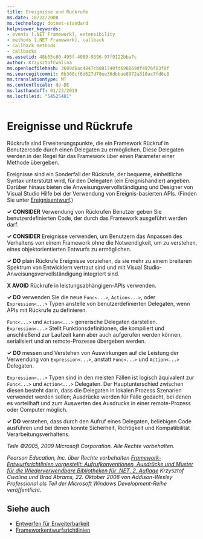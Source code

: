 ```yaml
---
title: Ereignisse und Rückrufe
ms.date: 10/22/2008
ms.technology: dotnet-standard
helpviewer_keywords:
- events [.NET Framework], extensibility
- methods [.NET Framework], callback
- callback methods
- callbacks
ms.assetid: 48b55c60-495f-4089-9396-97f9122bba7c
author: KrzysztofCwalina
ms.openlocfilehash: 3609d6ac4847cb081740fd698869df4976f83f8f
ms.sourcegitcommit: 6b308cf6d627d78ee36dbbae8972a310ac7fd6c8
ms.translationtype: MT
ms.contentlocale: de-DE
ms.lasthandoff: 01/23/2019
ms.locfileid: "54525481"
---
```

# <a name="events-and-callbacks"></a>Ereignisse und Rückrufe
Rückrufe sind Erweiterungspunkte, die ein Framework Rückruf in Benutzercode durch einen Delegaten zu ermöglichen. Diese Delegaten werden in der Regel für das Framework über einen Parameter einer Methode übergeben.  
  
 Ereignisse sind ein Sonderfall der Rückrufe, der bequeme, einheitliche Syntax unterstützt wird, für den Delegaten (ein Ereignishandler) angeben. Darüber hinaus bieten die Anweisungsvervollständigung und Designer von Visual Studio Hilfe bei der Verwendung von Ereignis-basierten APIs. (Finden Sie unter [Ereignisentwurf](../../../docs/standard/design-guidelines/event.md).)  
  
 **✓ CONSIDER** Verwendung von Rückrufen Benutzer geben Sie benutzerdefinierten Code, der durch das Framework ausgeführt werden darf.  
  
 **✓ CONSIDER** Ereignisse verwenden, um Benutzern das Anpassen des Verhaltens von einem Framework ohne die Notwendigkeit, um zu verstehen, eines objektorientierten Entwurfs zu ermöglichen.  
  
 **✓ DO** plain Rückrufe Ereignisse vorziehen, da sie mehr zu einem breiteren Spektrum von Entwicklern vertraut sind und mit Visual Studio-Anweisungsvervollständigung integriert sind.  
  
 **X AVOID** Rückrufe in leistungsabhängigen-APIs verwenden.  
  
 **✓ DO** verwenden Sie die neue `Func<...>`, `Action<...>`, oder `Expression<...>` Typen anstelle von benutzerdefinierten Delegaten, wenn APIs mit Rückrufe zu definieren.  
  
 `Func<...>` und `Action<...>` generische Delegaten darstellen. `Expression<...>` Stellt Funktionsdefinitionen, die kompiliert und anschließend zur Laufzeit kann aber auch aufgerufen werden können, serialisiert und an remote-Prozesse übergeben werden.  
  
 **✓ DO** messen und Verstehen von Auswirkungen auf die Leistung der Verwendung von `Expression<...>`, anstatt `Func<...>` und `Action<...>` Delegaten.  
  
 `Expression<...>` Typen sind in den meisten Fällen ist logisch äquivalent zur `Func<...>` und `Action<...>` Delegaten. Der Hauptunterschied zwischen diesen besteht darin, dass die Delegaten in lokalen Prozess Szenarien verwendet werden sollen; Ausdrücke werden für Fälle gedacht, bei denen es vorteilhaft und zum Auswerten des Ausdrucks in einer remote-Prozess oder Computer möglich.  
  
 **✓ DO** verstehen, dass durch den Aufruf eines Delegaten, beliebigen Code ausführen und bei denen konnte Sicherheit, Richtigkeit und Kompatibilität Verarbeitungsverhaltens.  
  
 *Teile ©2005, 2009 Microsoft Corporation. Alle Rechte vorbehalten.*  
  
 *Pearson Education, Inc. über Rechte vorbehalten [Framework-Entwurfsrichtlinien vorgestellt: Aufrufkonventionen, Ausdrücke und Muster für die Wiederverwendbare Bibliotheken für .NET, 2. Auflage](https://www.informit.com/store/framework-design-guidelines-conventions-idioms-and-9780321545619) Krzysztof Cwalina und Brad Abrams, 22. Oktober 2008 von Addison-Wesley Professional als Teil der Microsoft Windows Development-Reihe veröffentlicht.*  
  
## <a name="see-also"></a>Siehe auch

- [Entwerfen für Erweiterbarkeit](../../../docs/standard/design-guidelines/designing-for-extensibility.md)
- [Frameworkentwurfsrichtlinien](../../../docs/standard/design-guidelines/index.md)
